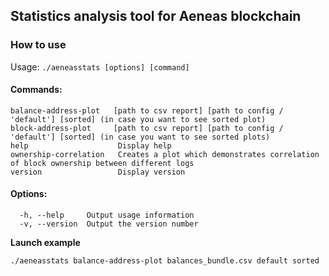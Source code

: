 ## Statistics analysis tool for Aeneas blockchain

### How to use
Usage: ```./aeneasstats [options] [command]```

#### Commands:
```
balance-address-plot   [path to csv report] [path to config / 'default'] [sorted] (in case you want to see sorted plot)
block-address-plot     [path to csv report] [path to config / 'default'] [sorted] (in case you want to see sorted plots)
help                    Display help
ownership-correlation   Creates a plot which demonstrates correlation of block ownership between different logs
version                 Display version
```

#### Options:
```
  -h, --help     Output usage information
  -v, --version  Output the version number
```

**Launch example**

`./aeneasstats balance-address-plot balances_bundle.csv default sorted`
